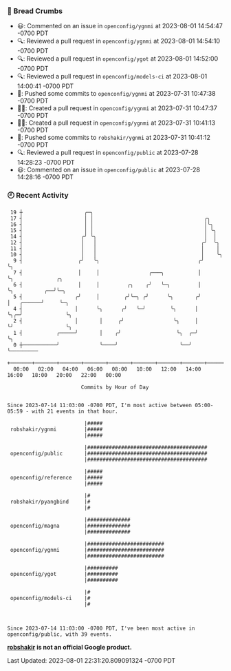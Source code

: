 ### 🍞 Bread Crumbs

 * 😃: Commented on an issue in `openconfig/ygnmi` at 2023-08-01 14:54:47 -0700 PDT
 * 🔍: Reviewed a pull request in  `openconfig/ygnmi` at 2023-08-01 14:54:10 -0700 PDT
 * 🔍: Reviewed a pull request in  `openconfig/ygot` at 2023-08-01 14:52:00 -0700 PDT
 * 🔍: Reviewed a pull request in  `openconfig/models-ci` at 2023-08-01 14:00:41 -0700 PDT
 * 🚢: Pushed some commits to `openconfig/ygnmi` at 2023-07-31 10:47:38 -0700 PDT
 * ✍🏼: Created a pull request in `openconfig/ygnmi` at 2023-07-31 10:47:37 -0700 PDT
 * ✍🏼: Created a pull request in `openconfig/ygnmi` at 2023-07-31 10:41:13 -0700 PDT
 * 🚢: Pushed some commits to `robshakir/ygnmi` at 2023-07-31 10:41:12 -0700 PDT
 * 🔍: Reviewed a pull request in  `openconfig/public` at 2023-07-28 14:28:23 -0700 PDT
 * 😃: Commented on an issue in `openconfig/public` at 2023-07-28 14:28:16 -0700 PDT

### 🕘 Recent Activity
```
 19 ┼                    ╭─╮
 17 ┤                    │ │                                    ╭╮
 16 ┤                    │ │                                    │╰╮
 15 ┤                    │ │                                    │ ╰╮
 14 ┤                   ╭╯ ╰╮                                   │  │
 12 ┤                   │   │                                  ╭╯  ╰╮
 11 ┤                   │   │                                  │    │
 10 ┤                   │   │                                  │    ╰╮
  9 ┤                  ╭╯   ╰╮                                ╭╯     ╰╮
  7 ┤                  │     │                ╭───╮           │       ╰╮              ╭╮
  6 ┤                  │     │         ╭╮    ╭╯   ╰─╮         │        ╰╮          ╭──╯╰─╮
  5 ┤                 ╭╯     │        ╭╯╰─╮ ╭╯      ╰╮       ╭╯         │   ╭──────╯     ╰─╮
  4 ┤                 │      ╰╮      ╭╯   ╰─╯        ╰╮      │          ╰╮╭─╯              ╰╮
  2 ┤                 │       │     ╭╯                ╰╮     │           ╰╯                 ╰╮
  1 ┤           ╭─────╯       │    ╭╯                  ╰╮  ╭─╯                               ╰╮
  0 ┼───────────╯             ╰────╯                    ╰──╯                                  ╰─────────
    +───────+───────+───────+───────+───────+───────+───────+───────+───────+───────+───────+───────+────
  00:00   02:00   04:00   06:00   08:00   10:00   12:00   14:00   16:00   18:00   20:00   22:00   00:00   

						Commits by Hour of Day


Since 2023-07-14 11:03:00 -0700 PDT, I'm most active between 05:00-05:59 - with 21 events in that hour.

```



```
                         |#####
 robshakir/ygnmi         |#####
                         |#####

                         |#######################################
 openconfig/public       |#######################################
                         |#######################################

                         |#####
 openconfig/reference    |#####
                         |#####

                         |#
 robshakir/pyangbind     |#
                         |#

                         |##############
 openconfig/magna        |##############
                         |##############

                         |#########################
 openconfig/ygnmi        |#########################
                         |#########################

                         |##########
 openconfig/ygot         |##########
                         |##########

                         |#
 openconfig/models-ci    |#
                         |#



Since 2023-07-14 11:03:00 -0700 PDT, I've been most active in openconfig/public, with 39 events.

```
**[robshakir](mailto:robjs@google.com) is not an official Google product.**  


Last Updated: 2023-08-01 22:31:20.809091324 -0700 PDT
